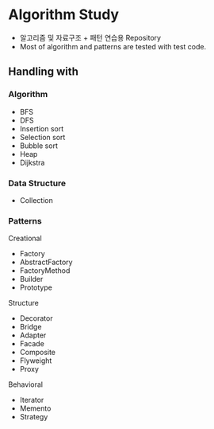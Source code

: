 # Algorithm Study

- 알고리즘 및 자료구조 + 패턴 연습용 Repository
- Most of algorithm and patterns are tested with test code.

## Handling with

### Algorithm

- BFS
- DFS
- Insertion sort
- Selection sort
- Bubble sort 
- Heap
- Dijkstra

### Data Structure

- Collection


### Patterns

Creational
- Factory
- AbstractFactory
- FactoryMethod
- Builder
- Prototype

Structure
- Decorator
- Bridge
- Adapter
- Facade
- Composite
- Flyweight
- Proxy

Behavioral
- Iterator
- Memento
- Strategy
